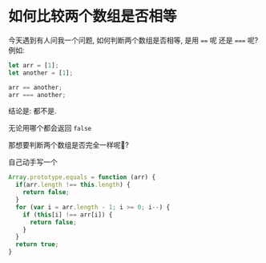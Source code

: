 # 如何比较两个数组是否相等

今天遇到有人问我一个问题, 如何判断两个数组是否相等, 是用 `==` 呢 还是 `===` 呢?
例如:
```javascript
let arr = [1];
let another = [1];

arr == another;
arr === another;
```

结论是: 都不是.

无论用哪个都会返回 `false`  

那想要判断两个数组是否完全一样呢🤔?  

自己动手写一个

```javascript
Array.prototype.equals = function (arr) {
  if(arr.length !== this.length) {
    return false;
  }
  for (var i = arr.length - 1; i >= 0; i--) {
    if (this[i] !== arr[i]) {
      return false;
    }
  }
  return true;
}
```